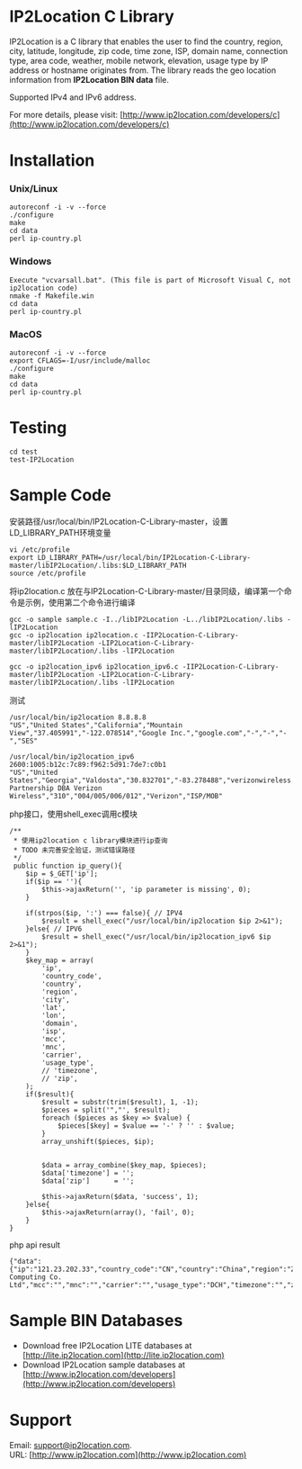 # IP2Location C Library

IP2Location is a C library that enables the user to find the country, region, city, latitude, longitude, 
zip code, time zone, ISP, domain name, connection type, area code, weather, mobile network, elevation, 
usage type by IP address or hostname originates from. The library reads the geo location information
from **IP2Location BIN data** file.

Supported IPv4 and IPv6 address.

For more details, please visit:
[http://www.ip2location.com/developers/c](http://www.ip2location.com/developers/c)

# Installation
###  Unix/Linux
    autoreconf -i -v --force
    ./configure
    make
    cd data
    perl ip-country.pl

### Windows
    Execute "vcvarsall.bat". (This file is part of Microsoft Visual C, not ip2location code) 
    nmake -f Makefile.win
    cd data
    perl ip-country.pl

### MacOS
    autoreconf -i -v --force
    export CFLAGS=-I/usr/include/malloc 
    ./configure
    make
    cd data
    perl ip-country.pl

# Testing
    cd test
    test-IP2Location

# Sample Code
安装路径/usr/local/bin/IP2Location-C-Library-master，设置LD_LIBRARY_PATH环境变量

    vi /etc/profile
    export LD_LIBRARY_PATH=/usr/local/bin/IP2Location-C-Library-master/libIP2Location/.libs:$LD_LIBRARY_PATH
    source /etc/profile
    
将ip2location.c 放在与IP2Location-C-Library-master/目录同级，编译第一个命令是示例，使用第二个命令进行编译

    gcc -o sample sample.c -I../libIP2Location -L../libIP2Location/.libs -lIP2Location
    gcc -o ip2location ip2location.c -IIP2Location-C-Library-master/libIP2Location -LIP2Location-C-Library-master/libIP2Location/.libs -lIP2Location
    
    gcc -o ip2location_ipv6 ip2location_ipv6.c -IIP2Location-C-Library-master/libIP2Location -LIP2Location-C-Library-master/libIP2Location/.libs -lIP2Location

测试
    
    /usr/local/bin/ip2location 8.8.8.8
    "US","United States","California","Mountain View","37.405991","-122.078514","Google Inc.","google.com","-","-","-","SES"

    /usr/local/bin/ip2location_ipv6 2600:1005:b12c:7c89:f962:5d91:7de7:c0b1
    "US","United States","Georgia","Valdosta","30.832701","-83.278488","verizonwireless.com","Cellco Partnership DBA Verizon Wireless","310","004/005/006/012","Verizon","ISP/MOB"


php接口，使用shell_exec调用c模块

    /**
     * 使用ip2location c library模块进行ip查询
     * TODO 未完善安全验证，测试错误路径
     */
     public function ip_query(){
        $ip = $_GET['ip'];
        if($ip == ''){
            $this->ajaxReturn('', 'ip parameter is missing', 0);
        }

        if(strpos($ip, ':') === false){ // IPV4
            $result = shell_exec("/usr/local/bin/ip2location $ip 2>&1");
        }else{ // IPV6
            $result = shell_exec("/usr/local/bin/ip2location_ipv6 $ip 2>&1");
        }
        $key_map = array(
            'ip',
            'country_code',
            'country',
            'region',
            'city',
            'lat',
            'lon',
            'domain',
            'isp',
            'mcc',
            'mnc',
            'carrier',
            'usage_type',
            // 'timezone',
            // 'zip',
        );
        if($result){
            $result = substr(trim($result), 1, -1);
            $pieces = split('","', $result);
            foreach ($pieces as $key => $value) {
                $pieces[$key] = $value == '-' ? '' : $value;
            }
            array_unshift($pieces, $ip);


            $data = array_combine($key_map, $pieces);
            $data['timezone'] = '';
            $data['zip']      = '';
            
            $this->ajaxReturn($data, 'success', 1);
        }else{
            $this->ajaxReturn(array(), 'fail', 0);
        }
    }

php api result

    {"data":{"ip":"121.23.202.33","country_code":"CN","country":"China","region":"Zhejiang","city":"Hangzhou","lat":"30.293650","lon":"120.161423","domain":"aliyun.com","isp":"Aliyun Computing Co. Ltd","mcc":"","mnc":"","carrier":"","usage_type":"DCH","timezone":"","zip":""},"info":"success","status":1}

# Sample BIN Databases
* Download free IP2Location LITE databases at [http://lite.ip2location.com](http://lite.ip2location.com)  
* Download IP2Location sample databases at [http://www.ip2location.com/developers](http://www.ip2location.com/developers)

# Support
Email: support@ip2location.com.  
URL: [http://www.ip2location.com](http://www.ip2location.com)
